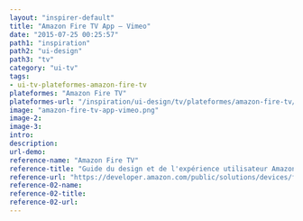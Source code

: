 ```yaml
---
layout: "inspirer-default"
title: "Amazon Fire TV App – Vimeo"
date: "2015-07-25 00:25:57"
path1: "inspiration"
path2: "ui-design"
path3: "tv"
category: "ui-tv"
tags:
- ui-tv-plateformes-amazon-fire-tv
plateformes: "Amazon Fire TV"
plateformes-url: "/inspiration/ui-design/tv/plateformes/amazon-fire-tv/"
image: "amazon-fire-tv-app-vimeo.png"
image-2:
image-3:
intro:
description:
url-demo:
reference-name: "Amazon Fire TV"
reference-title: "Guide du design et de l'expérience utilisateur Amazon Fire TV"
reference-url: "https://developer.amazon.com/public/solutions/devices/fire-tv/docs/design-and-user-experience-guidelines"
reference-02-name:
reference-02-title:
reference-02-url:
---
```

